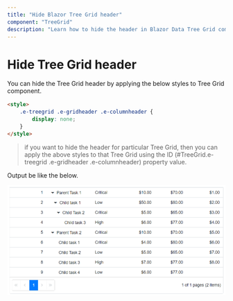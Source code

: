 ```yaml
---
title: "Hide Blazor Tree Grid header"
component: "TreeGrid"
description: "Learn how to hide the header in Blazor Data Tree Grid component"
---
```


# Hide Tree Grid header

You can hide the Tree Grid header by applying the below styles to Tree Grid component.

```html
<style>
    .e-treegrid .e-gridheader .e-columnheader {
        display: none;
    }
</style>
```

> if you want to hide the header for particular Tree Grid, then you can apply the above styles to that Tree Grid using the ID (#TreeGrid.e-treegrid .e-gridheader .e-columnheader) property value.

Output be like the below.

![`Final output`](../images/hide-header.PNG)